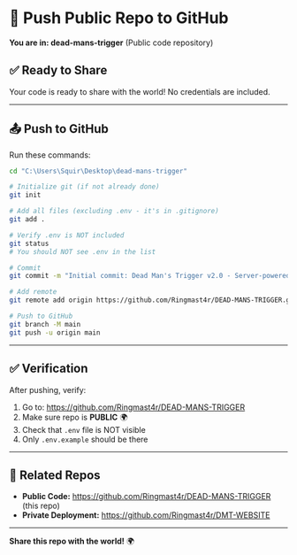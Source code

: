# 🚀 Push Public Repo to GitHub

**You are in: dead-mans-trigger** (Public code repository)

## ✅ Ready to Share

Your code is ready to share with the world! No credentials are included.

---

## 📤 Push to GitHub

Run these commands:

```bash
cd "C:\Users\Squir\Desktop\dead-mans-trigger"

# Initialize git (if not already done)
git init

# Add all files (excluding .env - it's in .gitignore)
git add .

# Verify .env is NOT included
git status
# You should NOT see .env in the list

# Commit
git commit -m "Initial commit: Dead Man's Trigger v2.0 - Server-powered dead man's switch"

# Add remote
git remote add origin https://github.com/Ringmast4r/DEAD-MANS-TRIGGER.git

# Push to GitHub
git branch -M main
git push -u origin main
```

---

## ✅ Verification

After pushing, verify:

1. Go to: https://github.com/Ringmast4r/DEAD-MANS-TRIGGER
2. Make sure repo is **PUBLIC** 🌍
3. Check that `.env` file is NOT visible
4. Only `.env.example` should be there

---

## 🔗 Related Repos

- **Public Code:** https://github.com/Ringmast4r/DEAD-MANS-TRIGGER (this repo)
- **Private Deployment:** https://github.com/Ringmast4r/DMT-WEBSITE

---

**Share this repo with the world!** 🌍
